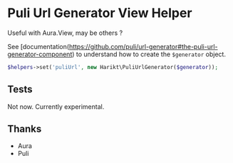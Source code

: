 # Puli Url Generator View Helper

Useful with Aura.View, may be others ?

See [documentation(https://github.com/puli/url-generator#the-puli-url-generator-component) to understand how to create the `$generator` object.

```php
$helpers->set('puliUrl', new Harikt\PuliUrlGenerator($generator));
```

## Tests

Not now. Currently experimental.

## Thanks

* Aura
* Puli
